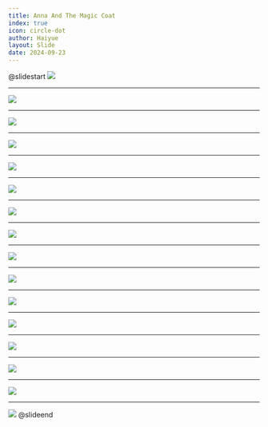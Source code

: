 ```yaml
---
title: Anna And The Magic Coat
index: true
icon: circle-dot
author: Haiyue
layout: Slide
date: 2024-09-23
---
```

 
@slidestart
![](https://raw.githubusercontent.com/yclord/reading/refs/heads/master/english/Level-K/Anna%20And%20The%20Magic%20Coat/001.jpg)

---

![](https://raw.githubusercontent.com/yclord/reading/refs/heads/master/english/Level-K/Anna%20And%20The%20Magic%20Coat/002.jpg)

---

![](https://raw.githubusercontent.com/yclord/reading/refs/heads/master/english/Level-K/Anna%20And%20The%20Magic%20Coat/003.jpg)

---

![](https://raw.githubusercontent.com/yclord/reading/refs/heads/master/english/Level-K/Anna%20And%20The%20Magic%20Coat/004.jpg)

---

![](https://raw.githubusercontent.com/yclord/reading/refs/heads/master/english/Level-K/Anna%20And%20The%20Magic%20Coat/005.jpg)

---

![](https://raw.githubusercontent.com/yclord/reading/refs/heads/master/english/Level-K/Anna%20And%20The%20Magic%20Coat/006.jpg)

---

![](https://raw.githubusercontent.com/yclord/reading/refs/heads/master/english/Level-K/Anna%20And%20The%20Magic%20Coat/007.jpg)

---

![](https://raw.githubusercontent.com/yclord/reading/refs/heads/master/english/Level-K/Anna%20And%20The%20Magic%20Coat/008.jpg)

---

![](https://raw.githubusercontent.com/yclord/reading/refs/heads/master/english/Level-K/Anna%20And%20The%20Magic%20Coat/009.jpg)

---

![](https://raw.githubusercontent.com/yclord/reading/refs/heads/master/english/Level-K/Anna%20And%20The%20Magic%20Coat/010.jpg)

---

![](https://raw.githubusercontent.com/yclord/reading/refs/heads/master/english/Level-K/Anna%20And%20The%20Magic%20Coat/011.jpg)

---

![](https://raw.githubusercontent.com/yclord/reading/refs/heads/master/english/Level-K/Anna%20And%20The%20Magic%20Coat/012.jpg)

---

![](https://raw.githubusercontent.com/yclord/reading/refs/heads/master/english/Level-K/Anna%20And%20The%20Magic%20Coat/013.jpg)

---

![](https://raw.githubusercontent.com/yclord/reading/refs/heads/master/english/Level-K/Anna%20And%20The%20Magic%20Coat/014.jpg)

---

![](https://raw.githubusercontent.com/yclord/reading/refs/heads/master/english/Level-K/Anna%20And%20The%20Magic%20Coat/015.jpg)

---

![](https://raw.githubusercontent.com/yclord/reading/refs/heads/master/english/Level-K/Anna%20And%20The%20Magic%20Coat/016.jpg)
@slideend